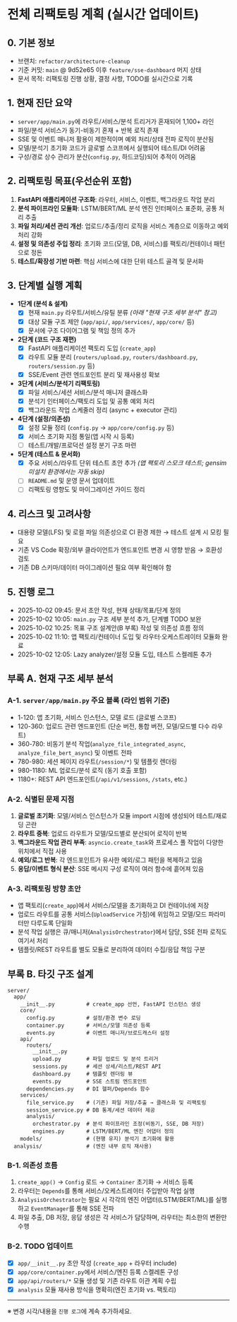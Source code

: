 # 전체 리팩토링 계획 (실시간 업데이트)

## 0. 기본 정보
- 브랜치: `refactor/architecture-cleanup`
- 기준 커밋: `main` @ 9d52e65 이후 `feature/sse-dashboard` 머지 상태
- 문서 목적: 리팩토링 진행 상황, 결정 사항, TODO를 실시간으로 기록

## 1. 현재 진단 요약
- `server/app/main.py`에 라우트/서비스/분석 트리거가 혼재되어 1,100+ 라인
- 파일/분석 서비스가 동기-비동기 혼재 + 반복 로직 존재
- SSE 및 이벤트 매니저 활용이 제한적이며 예외 처리/상태 전파 로직이 분산됨
- 모델/분석기 초기화 코드가 글로벌 스코프에서 실행되어 테스트/DI 어려움
- 구성/경로 상수 관리가 분산(`config.py`, 하드코딩)되어 추적이 어려움

## 2. 리팩토링 목표(우선순위 포함)
1. **FastAPI 애플리케이션 구조화**: 라우터, 서비스, 이벤트, 백그라운드 작업 분리
2. **분석 파이프라인 모듈화**: LSTM/BERT/ML 분석 엔진 인터페이스 표준화, 공통 처리 추출
3. **파일 처리/세션 관리 개선**: 업로드/추출/정리 로직을 서비스 계층으로 이동하고 예외 처리 강화
4. **설정 및 의존성 주입 정리**: 초기화 코드(모델, DB, 서비스)를 팩토리/컨테이너 패턴으로 정돈
5. **테스트/확장성 기반 마련**: 핵심 서비스에 대한 단위 테스트 골격 및 문서화

## 3. 단계별 실행 계획
- **1단계 (분석 & 설계)**
  - [x] 현재 `main.py` 라우트/서비스/유틸 분류 *(아래 "현재 구조 세부 분석" 참고)*
  - [x] 대상 모듈 구조 제안 (`app/api/`, `app/services/`, `app/core/` 등)
  - [x] 문서에 구조 다이어그램 및 책임 정의 추가
- **2단계 (코드 구조 재편)**
  - [x] FastAPI 애플리케이션 팩토리 도입 (`create_app`)
  - [x] 라우트 모듈 분리 (`routers/upload.py`, `routers/dashboard.py`, `routers/session.py` 등)
  - [x] SSE/Event 관련 엔드포인트 분리 및 재사용성 확보
- **3단계 (서비스/분석기 리팩토링)**
  - [x] 파일 서비스/세션 서비스/분석 매니저 클래스화
  - [x] 분석기 인터페이스/팩토리 도입 및 공통 예외 처리
  - [x] 백그라운드 작업 스케줄러 정리 (async + executor 관리)
- **4단계 (설정/의존성)**
  - [x] 설정 모듈 정리 (`config.py` → `app/core/config.py` 등)
  - [x] 서비스 초기화 지점 통일(앱 시작 시 등록)
  - [ ] 테스트/개발/프로덕션 설정 분기 구조 마련
- **5단계 (테스트 & 문서화)**
  - [x] 주요 서비스/라우트 단위 테스트 초안 추가 *(앱 팩토리 스모크 테스트; gensim 미설치 환경에서는 자동 skip)*
  - [ ] `README.md` 및 운영 문서 업데이트
  - [ ] 리팩토링 영향도 및 마이그레이션 가이드 정리

## 4. 리스크 및 고려사항
- 대용량 모델(LFS) 및 로컬 파일 의존성으로 CI 환경 제한 → 테스트 설계 시 모킹 필요
- 기존 VS Code 확장/외부 클라이언트가 엔드포인트 변경 시 영향 받음 → 호환성 검토
- 기존 DB 스키마/데이터 마이그레이션 필요 여부 확인해야 함

## 5. 진행 로그
- 2025-10-02 09:45: 문서 초안 작성, 현재 상태/목표/단계 정의
- 2025-10-02 10:05: `main.py` 구조 세부 분석 추가, 단계별 TODO 보완
- 2025-10-02 10:25: 목표 구조 설계안(B 부록) 작성 및 의존성 흐름 정의
- 2025-10-02 11:10: 앱 팩토리/컨테이너 도입 및 라우터·오케스트레이터 모듈화 완료
- 2025-10-02 12:05: Lazy analyzer/설정 모듈 도입, 테스트 스켈레톤 추가

## 부록 A. 현재 구조 세부 분석

### A-1. `server/app/main.py` 주요 블록 (라인 범위 기준)
- 1-120: 앱 초기화, 서비스 인스턴스, 모델 로드 (글로벌 스코프)
- 120-360: 업로드 관련 엔드포인트 (단순 버전, 통합 버전, 모델/모드별 다수 라우트)
- 360-780: 비동기 분석 작업(`analyze_file_integrated_async`, `analyze_file_bert_async`) 및 이벤트 전파
- 780-980: 세션 페이지 라우트(`/session/*`) 및 템플릿 렌더링
- 980-1180: ML 업로드/분석 로직 (동기 호출 포함)
- 1180+: REST API 엔드포인트(`/api/v1/sessions`, `/stats`, etc.)

### A-2. 식별된 문제 지점
1. **글로벌 초기화**: 모델/서비스 인스턴스가 모듈 import 시점에 생성되어 테스트/재로딩 곤란
2. **라우트 중복**: 업로드 라우트가 모델/모드별로 분산되어 로직이 반복
3. **백그라운드 작업 관리 부족**: `asyncio.create_task`와 프로세스 풀 작업이 다양한 위치에서 직접 사용
4. **예외/로그 반복**: 각 엔드포인트가 유사한 예외/로그 패턴을 복제하고 있음
5. **응답/이벤트 형식 분산**: SSE 메시지 구성 로직이 여러 함수에 흩어져 있음

### A-3. 리팩토링 방향 초안
- 앱 팩토리(`create_app`)에서 서비스/모델을 초기화하고 DI 컨테이너에 저장
- 업로드 라우트를 공통 서비스(`UploadService` 가칭)에 위임하고 모델/모드 파라미터만 다루도록 단일화
- 분석 작업 실행은 큐/매니저(`AnalysisOrchestrator`)에서 담당, SSE 전파 로직도 여기서 처리
- 템플릿/REST 라우트를 별도 모듈로 분리하여 데이터 수집/응답 책임 구분

## 부록 B. 타깃 구조 설계

```
server/
  app/
    __init__.py          # create_app 선언, FastAPI 인스턴스 생성
    core/
      config.py          # 설정/환경 변수 로딩
      container.py       # 서비스/모델 의존성 등록
      events.py          # 이벤트 매니저/브로드캐스터 설정
    api/
      routers/
        __init__.py
        upload.py        # 파일 업로드 및 분석 트리거
        sessions.py      # 세션 상세/리스트/REST API
        dashboard.py     # 템플릿 렌더링 뷰
        events.py        # SSE 스트림 엔드포인트
      dependencies.py    # DI 헬퍼/Depends 함수
    services/
      file_service.py    # (기존) 파일 저장/추출 → 클래스화 및 리팩토링
      session_service.py # DB 통계/세션 데이터 제공
      analysis/
        orchestrator.py  # 분석 파이프라인 조정(비동기, SSE, DB 저장)
        engines.py       # LSTM/BERT/ML 엔진 어댑터 정의
    models/              # (현행 유지) 분석기 초기화에 활용
  analysis/              # (엔진 내부 로직 재사용)
```

### B-1. 의존성 흐름
1. `create_app()` → `Config` 로드 → `Container` 초기화 → 서비스 등록
2. 라우터는 `Depends`를 통해 서비스/오케스트레이터 주입받아 작업 실행
3. `AnalysisOrchestrator`는 필요 시 각각의 엔진 어댑터(LSTM/BERT/ML)를 실행하고 `EventManager`를 통해 SSE 전파
4. 파일 추출, DB 저장, 응답 생성은 각 서비스가 담당하며, 라우터는 최소한의 변환만 수행

### B-2. TODO 업데이트
- [x] `app/__init__.py` 초안 작성 (`create_app` + 라우터 include)
- [x] `app/core/container.py`에서 서비스/엔진 등록 스켈레톤 구성
- [x] `app/api/routers/*` 모듈 생성 및 기존 라우트 이관 계획 수립
- [x] `analysis` 모듈 재사용 방식을 명확히(엔진 초기화 vs. 팩토리)

---
※ 변경 시각/내용을 `진행 로그`에 계속 추가하세요.
